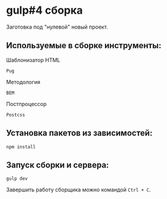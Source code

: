 # gulp#4 сборка
Заготовка под "нулевой" новый проект.

## Используемые в сборке инструменты:

Шаблонизатор HTML
```
Pug
```
Методология
```
BEM
```
Постпроцессор
```
Postcss
```

## Установка пакетов из зависимостей:
```
npm install
```

## Запуск сборки и сервера:
```
gulp dev
```

Завершить работу сборщика можно командой `Ctrl + C`.